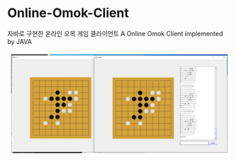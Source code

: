 # Online-Omok-Client
자바로 구현한 온라인 오목 게임 클라이언트 A Online Omok Client implemented by JAVA

![screenshot](./sample.png)
